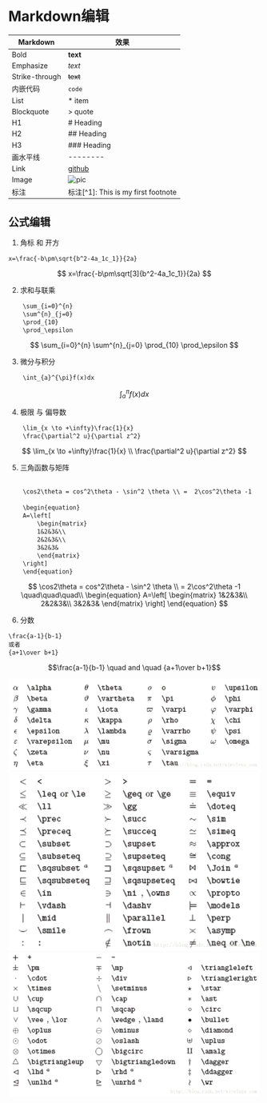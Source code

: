 # Markdown编辑
Markdown | 效果
--|--
Bold | **text**	
Emphasize | *text*
Strike-through | ~~text~~
内嵌代码 | `code`
List | * item
Blockquote | > quote	
H1 | # Heading	
H2 | ## Heading	
H3 | ### Heading
画水平线 | --------
Link | [github](https://github.com/)
Image | ![pic](http://)	
标注 | 标注[^1]: This is my first footnote

## 公式编辑
1. 角标 和 开方
```
x=\frac{-b\pm\sqrt{b^2-4a_1c_1}}{2a}
```
$$
    x=\frac{-b\pm\sqrt[3]{b^2-4a_1c_1}}{2a}
$$

2. 求和与联乘
```
    \sum_{i=0}^{n}
    \sum^{n}_{j=0}
    \prod_{10}
    \prod_\epsilon
```
$$
    \sum_{i=0}^{n}
    \sum^{n}_{j=0}
    \prod_{10}
    \prod_\epsilon
$$

3. 微分与积分
```
    \int_{a}^{\pi}f(x)dx
```
$$
    \int_{a}^{\pi}f(x)dx
$$

4. 极限 与 偏导数
```
    \lim_{x \to +\infty}\frac{1}{x}
    \frac{\partial^2 u}{\partial z^2}
```
$$
    \lim_{x \to +\infty}\frac{1}{x} \\
    \frac{\partial^2 u}{\partial z^2}
$$

5. 三角函数与矩阵
```

    \cos2\theta = cos^2\theta - \sin^2 \theta \\ =  2\cos^2\theta -1

    \begin{equation}
    A=\left[
        \begin{matrix}
        1&2&3&\\
        2&2&3&\\
        3&2&3&
        \end{matrix}
    \right]
    \end{equation}
```
$$
    \cos2\theta = cos^2\theta - \sin^2 \theta \\ =  2\cos^2\theta -1
\quad\quad\quad\\
    \begin{equation}
    A=\left[
        \begin{matrix}
        1&2&3&\\
        2&2&3&\\
        3&2&3&
        \end{matrix}
    \right]
    \end{equation}
$$

6. 分数
```
\frac{a-1}{b-1} 
或者
{a+1\over b+1}
```

$$\frac{a-1}{b-1} \quad and \quad {a+1\over b+1}$$

![公式对照表1](/image/latex_1.png)
![公式对照表2](/image/latex_2.png)
![公式对照表3](/image/latex_3.png)













